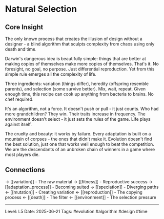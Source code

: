 # Natural Selection

## Core Insight
The only known process that creates the illusion of design without a designer - a blind algorithm that sculpts complexity from chaos using only death and time.

Darwin's dangerous idea is beautifully simple: things that are better at making copies of themselves make more copies of themselves. That's it. No foresight, no goal, no purpose. Just differential reproduction. Yet from this simple rule emerges all the complexity of life.

Three ingredients: variation (things differ), heredity (offspring resemble parents), and selection (some survive better). Mix, wait, repeat. Given enough time, this recipe can cook up anything from bacteria to brains. No chef required.

It's an algorithm, not a force. It doesn't push or pull - it just counts. Who had more grandchildren? They win. Their traits increase in frequency. The environment doesn't select - it just sets the rules of the game. Life plays against itself.

The cruelty and beauty: it works by failure. Every adaptation is built on a mountain of corpses - the ones that didn't make it. Evolution doesn't find the best solution, just one that works well enough to beat the competition. We are the descendants of an unbroken chain of winners in a game where most players die.

## Connections
→ [[variation]] - The raw material
→ [[fitness]] - Reproductive success
→ [[adaptation_process]] - Becoming suited
→ [[speciation]] - Diverging paths
← [[mutation]] - Creating variation
← [[reproduction]] - The copying process
← [[death]] - The filter
← [[environment]] - The selection pressure

---
Level: L5
Date: 2025-06-21
Tags: #evolution #algorithm #design #time